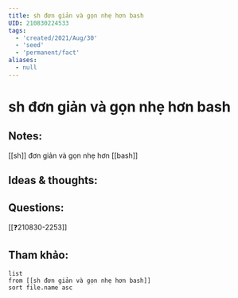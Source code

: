 ```yaml
---
title: sh đơn giản và gọn nhẹ hơn bash
UID: 210830224533
tags:
  - 'created/2021/Aug/30'
  - 'seed'
  - 'permanent/fact'
aliases:
  - null
---
```

# sh đơn giản và gọn nhẹ hơn bash

## Notes:
[[sh]] đơn giản và gọn nhẹ hơn [[bash]]

## Ideas & thoughts:

## Questions:
[[❓210830-2253]]

## Tham khảo:
```dataview
list
from [[sh đơn giản và gọn nhẹ hơn bash]]
sort file.name asc
```